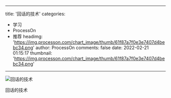 
---
title: '回话的技术'
categories: 
 - 学习
 - ProcessOn
 - 推荐
headimg: 'https://img.processon.com/chart_image/thumb/61f87a7f0e3e7407d4bebc34.png'
author: ProcessOn
comments: false
date: 2022-02-21 01:15:17
thumbnail: 'https://img.processon.com/chart_image/thumb/61f87a7f0e3e7407d4bebc34.png'
---

<div>   
<img class="thumb" alt="回话的技术" src="https://img.processon.com/chart_image/thumb/61f87a7f0e3e7407d4bebc34.png" referrerpolicy="no-referrer">
<p>回话的技术</p>  
</div>
            